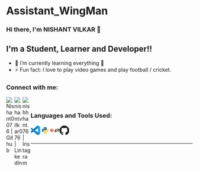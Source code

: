 # Assistant_WingMan
### Hi there, I'm NISHANT VILKAR 👋

## I'm a Student, Learner and Developer!!

- 🌱 I’m currently learning everything 🤣
- ⚡ Fun fact: I love to play video games and play football / cricket.

### Connect with me:

[<img align="left" alt="Nishant0076 | Github" width="22px" src="https://cdn.jsdelivr.net/npm/simple-icons@v3/icons/github.svg" />][github]
[<img align="left" alt="nishantvilkar076 | LinkedIn" width="22px" src="https://cdn.jsdelivr.net/npm/simple-icons@v3/icons/linkedin.svg" />][linkedin]
[<img align="left" alt="nishhhant.76 | Instagram" width="22px" src="https://cdn.jsdelivr.net/npm/simple-icons@v3/icons/instagram.svg" />][instagram]

<br />

### Languages and Tools Used:

<img align="left" alt="Visual Studio Code" width="26px" src="https://raw.githubusercontent.com/github/explore/80688e429a7d4ef2fca1e82350fe8e3517d3494d/topics/visual-studio-code/visual-studio-code.png" />
<img align="left" alt="Python" width="26px" src="https://raw.githubusercontent.com/github/explore/80688e429a7d4ef2fca1e82350fe8e3517d3494d/topics/python/python.png" />
<img align="left" alt="Git" width="26px" src="https://raw.githubusercontent.com/github/explore/80688e429a7d4ef2fca1e82350fe8e3517d3494d/topics/git/git.png" />
<img align="left" alt="GitHub" width="26px" src="https://raw.githubusercontent.com/github/explore/78df643247d429f6cc873026c0622819ad797942/topics/github/github.png" />
<br />
<br />

---
[github]: https://github.com/Nishant0076
[instagram]: https://www.instagram.com/nishhhant.76/
[linkedin]: https://www.linkedin.com/in/nishantvilkar076/

